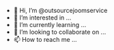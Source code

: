 - 👋 Hi, I’m @outsourcejoomservice
- 👀 I’m interested in ...
- 🌱 I’m currently learning ...
- 💞️ I’m looking to collaborate on ...
- 📫 How to reach me ...

<!---
outsourcejoomservice/outsourcejoomservice is a ✨ special ✨ repository because its `README.md` (this file) appears on your GitHub profile.
You can click the Preview link to take a look at your changes.
--->
